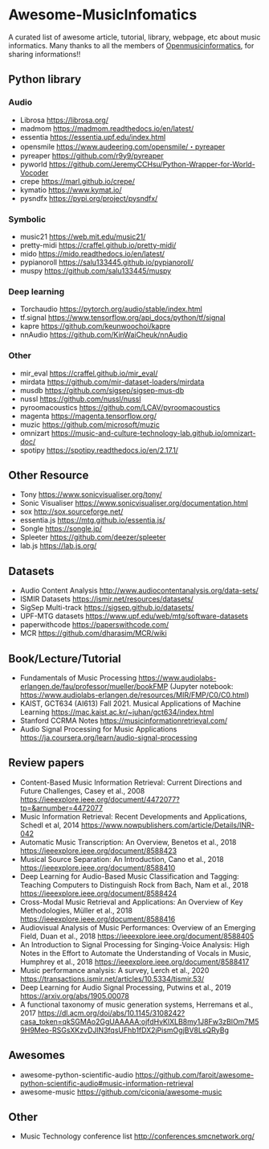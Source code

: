 # Awesome-MusicInfomatics
A curated list of awesome article, tutorial, library, webpage, etc about music informatics.
Many thanks to all the members of [Openmusicinformatics](openmusicinformatics.slack.com), for sharing informations!! 

## Python library

### Audio
- Librosa https://librosa.org/
- madmom https://madmom.readthedocs.io/en/latest/
- essentia https://essentia.upf.edu/index.html
- opensmile https://www.audeering.com/opensmile/・pyreaper
- pyreaper https://github.com/r9y9/pyreaper
- pyworld https://github.com/JeremyCCHsu/Python-Wrapper-for-World-Vocoder
- crepe https://marl.github.io/crepe/
- kymatio https://www.kymat.io/
- pysndfx https://pypi.org/project/pysndfx/

### Symbolic
- music21 https://web.mit.edu/music21/
- pretty-midi https://craffel.github.io/pretty-midi/
- mido https://mido.readthedocs.io/en/latest/
- pypianoroll https://salu133445.github.io/pypianoroll/
- muspy https://github.com/salu133445/muspy

### Deep learning
- Torchaudio https://pytorch.org/audio/stable/index.html
- tf.signal https://www.tensorflow.org/api_docs/python/tf/signal
- kapre https://github.com/keunwoochoi/kapre
- nnAudio https://github.com/KinWaiCheuk/nnAudio

### Other 
- mir_eval https://craffel.github.io/mir_eval/
- mirdata https://github.com/mir-dataset-loaders/mirdata
- musdb https://github.com/sigsep/sigsep-mus-db
- nussl https://github.com/nussl/nussl
- pyroomacoustics https://github.com/LCAV/pyroomacoustics
- magenta https://magenta.tensorflow.org/
- muzic https://github.com/microsoft/muzic
- omnizart https://music-and-culture-technology-lab.github.io/omnizart-doc/
- spotipy https://spotipy.readthedocs.io/en/2.17.1/

## Other Resource 
- Tony https://www.sonicvisualiser.org/tony/
- Sonic Visualiser https://www.sonicvisualiser.org/documentation.html
- sox http://sox.sourceforge.net/
- essentia.js https://mtg.github.io/essentia.js/
- Songle https://songle.jp/
- Spleeter https://github.com/deezer/spleeter
- lab.js https://lab.js.org/

## Datasets
- Audio Content Analysis http://www.audiocontentanalysis.org/data-sets/
- ISMIR Datasets https://ismir.net/resources/datasets/
- SigSep Multi-track https://sigsep.github.io/datasets/
- UPF-MTG datasets https://www.upf.edu/web/mtg/software-datasets
- paperwithcode https://paperswithcode.com/
- MCR https://github.com/dharasim/MCR/wiki

## Book/Lecture/Tutorial
- Fundamentals of Music Processing https://www.audiolabs-erlangen.de/fau/professor/mueller/bookFMP (Jupyter notebook: https://www.audiolabs-erlangen.de/resources/MIR/FMP/C0/C0.html)
- KAIST, GCT634 (AI613) Fall 2021. Musical Applications of Machine Learning https://mac.kaist.ac.kr/~juhan/gct634/index.html
- Stanford CCRMA Notes https://musicinformationretrieval.com/
- Audio Signal Processing for Music Applications https://ja.coursera.org/learn/audio-signal-processing


## Review papers
- Content-Based Music Information Retrieval: Current Directions and Future Challenges, Casey et al., 2008 https://ieeexplore.ieee.org/document/4472077?tp=&arnumber=4472077
- Music Information Retrieval: Recent Developments and Applications, Schedl et al, 2014 https://www.nowpublishers.com/article/Details/INR-042 
- Automatic Music Transcription: An Overview, Benetos et al., 2018 https://ieeexplore.ieee.org/document/8588423
- Musical Source Separation: An Introduction, Cano et al., 2018 https://ieeexplore.ieee.org/document/8588410
- Deep Learning for Audio-Based Music Classification and Tagging: Teaching Computers to Distinguish Rock from Bach, Nam et al., 2018 https://ieeexplore.ieee.org/document/8588424
- Cross-Modal Music Retrieval and Applications: An Overview of Key Methodologies, Müller et al., 2018 https://ieeexplore.ieee.org/document/8588416
- Audiovisual Analysis of Music Performances: Overview of an Emerging Field, Duan et al., 2018 https://ieeexplore.ieee.org/document/8588405
- An Introduction to Signal Processing for Singing-Voice Analysis: High Notes in the Effort to Automate the Understanding of Vocals in Music, Humphrey et al., 2018 https://ieeexplore.ieee.org/document/8588417
- Music performance analysis: A survey, Lerch et al., 2020 https://transactions.ismir.net/articles/10.5334/tismir.53/
- Deep Learning for Audio Signal Processing, Putwins et al., 2019 https://arxiv.org/abs/1905.00078
- A functional taxonomy of music generation systems, Herremans et al., 2017 https://dl.acm.org/doi/abs/10.1145/3108242?casa_token=qkSGMAo2GgUAAAAA:ojfdHvKlXLB8my1J8Fw3zBlOm7M59H9Meo-RSGsXKzvDJlN3fqsUFhb1fDX2jPismOgjBV8LsQRyBg

## Awesomes
- awesome-python-scientific-audio https://github.com/faroit/awesome-python-scientific-audio#music-information-retrieval
- awesome-music https://github.com/ciconia/awesome-music

## Other 
- Music Technology conference list http://conferences.smcnetwork.org/
